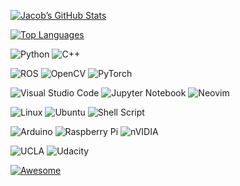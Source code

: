 <!--### Hi there 👋-->
  
[![Jacob’s GitHub Stats](https://github-readme-stats.vercel.app/api?username=jacobsayono&custom_title=GitHub%20Stats&text_bold=false&bg_color=00000000&show_icons=true&include_all_commits=true&theme=outrun)](https://github.com/jacobsayono)
  
[![Top Languages](https://github-readme-stats.vercel.app/api/top-langs/?username=jacobsayono&custom_title=Languages&bg_color=00000000&layout=compact&theme=outrun&langs_count=4&hide=jupyter%20notebook)](https://github.com/jacobsayono/github-readme-stats)

![Python](https://img.shields.io/badge/Python-3670A0?style=for-the-badge&logo=python&logoColor=ffdd54)
![C++](https://img.shields.io/badge/C++-%2300599C.svg?style=for-the-badge&logo=c%2B%2B&logoColor=white)
  
![ROS](https://img.shields.io/badge/ROS-%230A0FF9.svg?style=for-the-badge&logo=ros&logoColor=white)
![OpenCV](https://img.shields.io/badge/OpenCV-%23white.svg?style=for-the-badge&logo=opencv&logoColor=white)
![PyTorch](https://img.shields.io/badge/PyTorch-%23EE4C2C.svg?style=for-the-badge&logo=PyTorch&logoColor=white)

![Visual Studio Code](https://img.shields.io/badge/VS%20Code-0078d7.svg?style=for-the-badge&logo=visual-studio-code&logoColor=white)
![Jupyter Notebook](https://img.shields.io/badge/Jupyter-%23FA0F00.svg?style=for-the-badge&logo=jupyter&logoColor=white)
![Neovim](https://img.shields.io/badge/NeoVim-%2357A143.svg?&style=for-the-badge&logo=neovim&logoColor=white)

![Linux](https://img.shields.io/badge/Linux-FCC624?style=for-the-badge&logo=linux&logoColor=black)
![Ubuntu](https://img.shields.io/badge/Ubuntu-E95420?style=for-the-badge&logo=ubuntu&logoColor=white)
![Shell Script](https://img.shields.io/badge/shell_script-%23121011.svg?style=for-the-badge&logo=gnu-bash&logoColor=white)

![Arduino](https://img.shields.io/badge/-Arduino-00979D?style=for-the-badge&logo=Arduino&logoColor=white)
![Raspberry Pi](https://img.shields.io/badge/-RaspberryPi-C51A4A?style=for-the-badge&logo=Raspberry-Pi)
![nVIDIA](https://img.shields.io/badge/NVIDIA-%2376B900.svg?style=for-the-badge&logo=nVIDIA&logoColor=white)

![UCLA](https://img.shields.io/badge/UCLA-005586?style=for-the-badge&logoColor=15B8E6)
![Udacity](https://img.shields.io/badge/Udacity-white?style=for-the-badge&logo=udacity&logoColor=2015FF)

[![Awesome](https://awesome.re/badge.svg)](https://awesome.re)

<!--
**jacobsayono/jacobsayono** is a ✨ _special_ ✨ repository because its `README.md` (this file) appears on your GitHub profile.

Here are some ideas to get you started:

- 🔭 I’m currently working on ...
- 🌱 I’m currently learning ...
- 👯 I’m looking to collaborate on ...
- 🤔 I’m looking for help with ...
- 💬 Ask me about ...
- 📫 How to reach me: ...
- 😄 Pronouns: ...
- ⚡ Fun fact: ...
-->
